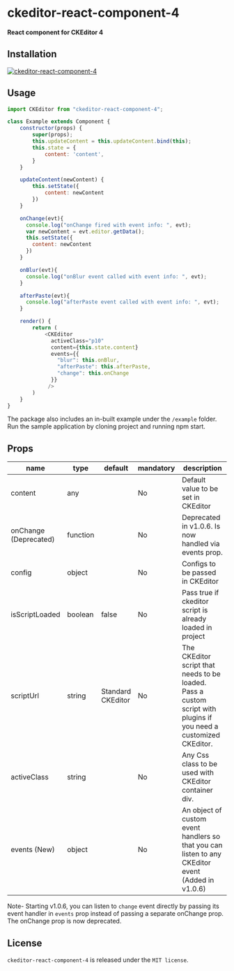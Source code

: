 # ckeditor-react-component-4

**React component for CKEditor 4**

## Installation

[![ckeditor-react-component-4](https://nodei.co/npm/react-ckeditor-component.png)](https://npmjs.org/package/ckeditor-react-component-4)

## Usage

```js
import CKEditor from "ckeditor-react-component-4";

class Example extends Component {
    constructor(props) {
        super(props);
        this.updateContent = this.updateContent.bind(this);
        this.state = {
            content: 'content',
        }
    }

    updateContent(newContent) {
        this.setState({
            content: newContent
        })
    }

    onChange(evt){
      console.log("onChange fired with event info: ", evt);
      var newContent = evt.editor.getData();
      this.setState({
        content: newContent
      })
    }

    onBlur(evt){
      console.log("onBlur event called with event info: ", evt);
    }

    afterPaste(evt){
      console.log("afterPaste event called with event info: ", evt);
    }

    render() {
        return (
            <CKEditor
              activeClass="p10"
              content={this.state.content}
              events={{
                "blur": this.onBlur,
                "afterPaste": this.afterPaste,
                "change": this.onChange
              }}
             />
        )
    }
}
```

The package also includes an in-built example under the `/example` folder. Run the sample application by cloning project and running npm start.

## Props

<table class="table table-bordered table-striped">
    <thead>
    <tr>
        <th style="width: 15%;">name</th>
        <th style="width: 15%;">type</th>
        <th style="width: 15%;">default</th>
        <th style="width: 15%;">mandatory</th>
        <th>description</th>
    </tr>
    </thead>
    <tbody>
        <tr>
          <td>content</td>
          <td>any</td>
          <td></td>
          <td>No</td>
          <td>Default value to be set in CKEditor</td>
        </tr>
        <tr>
          <td>onChange (Deprecated)</td>
          <td>function</td>
          <td></td>
          <td>No</td>
          <td>Deprecated in v1.0.6. Is now handled via events prop.</td>
        </tr>
        <tr>
          <td>config</td>
          <td>object</td>
          <td></td>
          <td>No</td>
          <td>Configs to be passed in CKEditor</td>
        </tr>
        <tr>
          <td>isScriptLoaded</td>
          <td>boolean</td>
          <td>false</td>
          <td>No</td>
          <td>Pass true if ckeditor script is already loaded in project</td>
        </tr>
        <tr>
          <td>scriptUrl</td>
          <td>string</td>
          <td>Standard CKEditor</td>
          <td>No</td>
          <td>The CKEditor script that needs to be loaded. Pass a custom script with plugins if you need a customized CKEditor.</td>
        </tr>
        <tr>
          <td>activeClass</td>
          <td>string</td>
          <td></td>
          <td>No</td>
          <td>Any Css class to be used with CKEditor container div.</td>
        </tr>
        <tr>
          <td>events (New)</td>
          <td>object</td>
          <td></td>
          <td>No</td>
          <td>An object of custom event handlers so that you can listen to any CKEditor event (Added in v1.0.6)</td>
        </tr>
    </tbody>
</table>

Note- Starting v1.0.6, you can listen to `change` event directly by passing its event handler in `events` prop instead of passing a separate onChange prop. The onChange prop is now deprecated.

## License

`ckeditor-react-component-4` is released under the `MIT license`.
